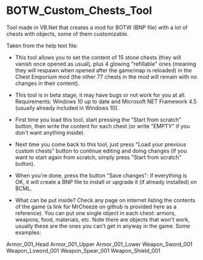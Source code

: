 # BOTW_Custom_Chests_Tool
Tool made in VB.Net that creates a mod for BOTW (BNP file) with a lot of chests with objects, some of them customizable.

Taken from the help text file:

* This tool allows you to set the content of 15 stone chests (they will vanish once opened as usual), plus 4 glowing "refillable" ones (meaning they will respawn when opened after the game/map is reloaded) in the Chest Emporium mod (the other 77 chests in the mod will remain with no changes in their content).

* This tool is in beta stage, it may have bugs or not work for you at all. Requirements: Windows 10 up to date and Microsoft NET Framework 4.5 (usually already included in Windows 10).

* First time you load this tool, start pressing the "Start from scratch" button, then write the content for each chest (or write "EMPTY" if you don't want anything inside).

* Next time you come back to this tool, just press "Load your previous custom chests" button to continue editing and doing changes (if you want to start again from scratch, simply press "Start from scratch" button).

* When you're done, press the button "Save changes": if everything is OK, it will create a BNP file to install or upgrade it (if already installed) on BCML.

* What can be put inside? Check any page on internet listing the contents of the game (a link for MrCheeze on github is provided here as a reference). You can put one single object in each chest: armors, weapons, food, materials, etc. Note there are objects that won't work, usually these are the ones you can't get in anyway in the game. Some examples:

Armor_001_Head
Armor_001_Upper
Armor_001_Lower
Weapon_Sword_001
Weapon_Lsword_001
Weapon_Spear_001
Weapon_Shield_001
